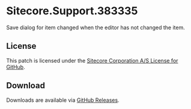 # Sitecore.Support.383335
Save dialog for item changed when the editor has not changed the item.

## License  
This patch is licensed under the [Sitecore Corporation A/S License for GitHub](https://github.com/sitecoresupport/Sitecore.Support.383335/blob/master/LICENSE).  

## Download  
Downloads are available via [GitHub Releases](https://github.com/sitecoresupport/Sitecore.Support.383335/releases).  

